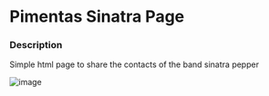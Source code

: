 # Pimentas Sinatra Page

### Description
Simple html page to share the contacts of the band sinatra pepper

![image](https://user-images.githubusercontent.com/62767339/199377612-ecaa3203-9347-47f5-9cc0-0f5c14546141.png)
